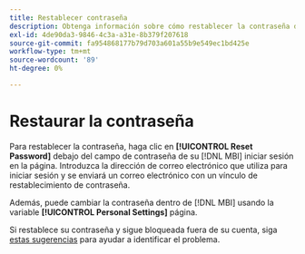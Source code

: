 ```yaml
---
title: Restablecer contraseña
description: Obtenga información sobre cómo restablecer la contraseña de un usuario.
exl-id: 4de90da3-9846-4c3a-a31e-8b379f207618
source-git-commit: fa954868177b79d703a601a55b9e549ec1bd425e
workflow-type: tm+mt
source-wordcount: '89'
ht-degree: 0%

---
```


# Restaurar la contraseña

Para restablecer la contraseña, haga clic en **[!UICONTROL Reset Password]** debajo del campo de contraseña de su [!DNL MBI] iniciar sesión en la página. Introduzca la dirección de correo electrónico que utiliza para iniciar sesión y se enviará un correo electrónico con un vínculo de restablecimiento de contraseña.

Además, puede cambiar la contraseña dentro de [!DNL MBI] usando la variable **[!UICONTROL Personal Settings]** página.

Si restablece su contraseña y sigue bloqueada fuera de su cuenta, siga [estas sugerencias](https://experienceleague.adobe.com/docs/commerce-knowledge-base/kb/troubleshooting/miscellaneous/troubleshooting-mbi-account-lockout.html?lang=en) para ayudar a identificar el problema.
